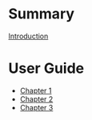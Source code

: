 # Summary

[Introduction](./intro.md)

# User Guide 

- [Chapter 1](./chapter_1.md)
- [Chapter 2](./chapter_2.md)
- [Chapter 3](./chapter_3.md)
